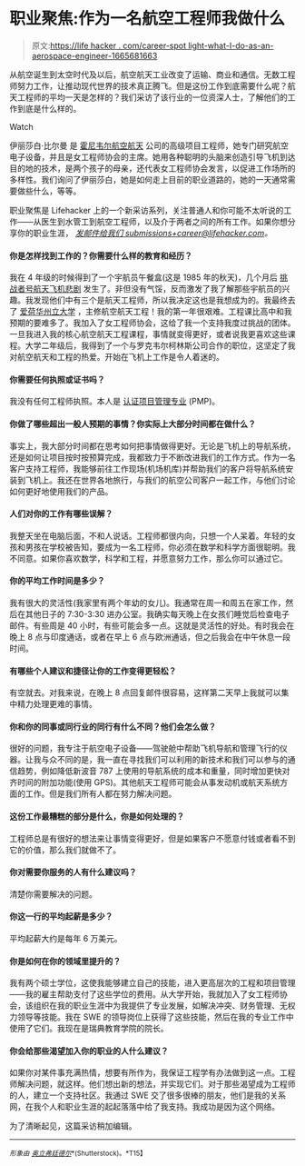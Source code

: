 # 职业聚焦:作为一名航空工程师我做什么

> 原文:[https://life hacker . com/career-spot light-what-I-do-as-an-aerospace-engineer-1665681663](https://lifehacker.com/career-spotlight-what-i-do-as-an-aerospace-engineer-1665681663)

从航空诞生到太空时代及以后，航空航天工业改变了运输、商业和通信。无数工程师努力工作，让推动现代世界的技术真正腾飞。但是这份工作到底需要什么呢？航天工程师的平均一天是怎样的？我们采访了该行业的一位资深人士，了解他们的工作到底是什么样的。

Watch

伊丽莎白·比尔曼 是 [霍尼韦尔航空航天](http://aerospace.honeywell.com/) 公司的高级项目工程师，她专门研究航空电子设备，并且是女工程师协会的主席。她用各种聪明的头脑来创造引导飞机到达目的地的技术，是两个孩子的母亲，还代表女工程师协会发言，以促进工作场所的多样性。我们询问了伊丽莎白，她是如何走上目前的职业道路的，她的一天通常需要做些什么，等等。

职业聚焦是 Lifehacker 上的一个新采访系列，关注普通人和你可能不太听说的工作——从医生到水管工到航空工程师，以及介于两者之间的所有工作。如果你想分享你的职业生涯， [*发邮件给我们 submissions+career@lifehacker.com*](mailto:submissions+career@lifehacker.com)*。*

#### 你是怎样找到工作的？你需要什么样的教育和经历？

我在 4 年级的时候得到了一个宇航员午餐盒(这是 1985 年的秋天)，几个月后 [挑战者号航天飞机悲剧](http://en.wikipedia.org/wiki/Space_Shuttle_Challenger_disaster) 发生了。非但没有气馁，反而激发了我了解那些宇航员的兴趣。我发现他们中有三个是航天工程师，所以我决定这也是我想成为的。我最终去了 [爱荷华州立大学](http://www.iastate.edu/) ，主修航空航天工程！我的第一年很艰难。工程课比高中和我预期的要难多了。我加入了女工程师协会，这给了我一个支持我度过挑战的团体。一旦我进入我的核心航空航天工程课程，事情就变得更好，或者说我更喜欢这些课程。大学二年级后，我得到了一个与罗克韦尔柯林斯公司合作的职位，这坚定了我对航空航天和工程的热爱。开始在飞机上工作是令人着迷的。

#### 你需要任何执照或证书吗？

我没有任何工程师执照。本人是 [认证项目管理专业](http://www.pmi.org/Certification/Project-Management-Professional-PMP.aspx) (PMP)。

#### 你做了哪些超出一般人预期的事情？你实际上大部分时间都在做什么？

事实上，我大部分时间都在思考如何把事情做得更好。无论是飞机上的导航系统，还是如何让项目按时按预算完成，我都致力于不断改进我们的工作方式。作为一名客户支持工程师，我能够前往工作现场(机场机库)并帮助我们的客户将导航系统安装到飞机上。我还在世界各地旅行，与我们的航空公司客户一起工作，与他们讨论如何更好地使用我们的产品。

#### 人们对你的工作有哪些误解？

我整天坐在电脑后面，不和人说话。工程师都很内向，只想一个人呆着。年轻的女孩和男孩在学校被告知，要成为一名工程师，你必须在数学和科学方面很聪明。我不同意。如果你喜欢数学，科学和工程，并愿意努力工作，那么你可以通过它。

#### 你的平均工作时间是多少？

我有很大的灵活性(我家里有两个年幼的女儿)。我通常在周一和周五在家工作，然后在其他日子的 7:30-3:30 进办公室。我确实每天晚上在女孩们睡觉后检查电子邮件。有些周是 40 小时，有些可能会多一点。这就是灵活性的好处。有时我会在晚上 8 点与印度通话，或者在早上 6 点与欧洲通话，但之后我会在中午休息一段时间。

#### 有哪些个人建议和捷径让你的工作变得更轻松？

有空就去。对我来说，在晚上 8 点回复邮件很容易，这样第二天早上我就可以集中精力处理更难的事情。

#### 你和你的同事或同行业的同行有什么不同？他们会怎么做？

很好的问题，我专注于航空电子设备——驾驶舱中帮助飞机导航和管理飞行的仪器。让我与众不同的是，我一直在寻找我们可以利用的新技术和我们可以参与的通信趋势，例如降低新波音 787 上使用的导航系统的成本和重量，同时增加更快对齐时间的附加功能(使用 GPS)。其他航天工程师可能会从事发动机或航天系统方面的工作。但是我们所有人都在努力解决问题。

#### 这份工作最糟糕的部分是什么，你是如何处理的？

工程师总是有很好的想法来让事情变得更好，但是如果客户不愿意付钱或者看不到它的价值，那么我们就做不了。

#### 你对需要你服务的人有什么建议吗？

清楚你需要解决的问题。

#### 你这一行的平均起薪是多少？

平均起薪大约是每年 6 万美元。

#### 你是如何在你的领域里提升的？

我有两个硕士学位，这使我能够建立自己的技能，进入更高层次的工程和项目管理——我的雇主帮助支付了这些学位的费用。从大学开始，我就加入了女工程师协会，该组织在我的职业生涯中为我提供了专业发展，如解决冲突、财务管理、无权力领导等技能。我在 SWE 的领导岗位上获得了这些技能，然后在我的专业工作中使用了它们。我现在是瑞典教育学院的院长。

#### 你会给那些渴望加入你的职业的人什么建议？

如果你对某件事充满热情，想要有所作为，我保证工程学有办法做到这一点。工程师解决问题，就这样。他们想出新的想法，并实现它们。对于那些渴望成为工程师的人，建立一个支持社区。我通过 SWE 交了很多很棒的朋友，他们是我的关系网，在我个人和职业生涯的起起落落中给了我支持。我成功是因为这个网络。

为了清晰起见，这篇采访稍加编辑。

* * *

<small>*形象由*</small> [<small>*奥立弗廷德尔*</small>](http://www.shutterstock.com/pic-150633341/stock-photo-airplane-instruments-primary-flight-display.html)<small>*(Shutterstock)。*T15】</small>